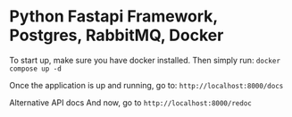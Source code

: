 # Python Fastapi Framework, Postgres, RabbitMQ, Docker

To start up, make sure you have docker installed. Then simply run: 
`docker compose up -d`

Once the application is up and running, go to: 
`http://localhost:8000/docs`

Alternative API docs
And now, go to 
`http://localhost:8000/redoc`